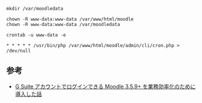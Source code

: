 
```text
mkdir /var/moodledata
```

```text
chown -R www-data:www-data /var/www/html/moodle
chown -R www-data:www-data /var/moodledata
```

```text
crontab -u www-data -e
```

```text
* * * * * /usr/bin/php /var/www/html/moodle/admin/cli/cron.php > /dev/null
```

## 参考

- [G Suite アカウントでログインできる Moodle 3.5.9+ を業務効率化のために導入した話](https://qiita.com/k-kana/items/0269d1f831483c39f3e7)
